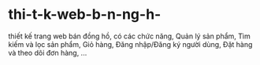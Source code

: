 # thi-t-k-web-b-n-ng-h-
thiết kế trang web bán đồng hồ, có các chức năng, Quản lý sản phẩm, Tìm kiếm và lọc sản phẩm, Giỏ hàng, Đăng nhập/Đăng ký người dùng, Đặt hàng và theo dõi đơn hàng, ...
